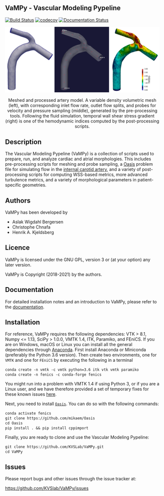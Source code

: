 ## VaMPy - Vascular Modeling Pypeline
[![Build Status](https://travis-ci.com/KVSlab/Aneurysm_workflow.svg?token=qbve9tcy6am6sUJksBcu&branch=master)](https://travis-ci.com/KVSlab/Aneurysm_workflow)
[![codecov](https://codecov.io/gh/KVSlab/VaMPy/branch/master/graph/badge.svg?token=M2NMX6HOSZ)](https://codecov.io/gh/KVSlab/VaMPy)
[![Documentation Status](https://readthedocs.org/projects/vampy/badge/?version=latest)](https://vampy.readthedocs.io/en/latest/?badge=latest)

<p align="center">
    <img src=test/processed_model.png width="830 height="370" alt="Output pre processing"/>
</p>
<p align="center">
    Meshed and processed artery model. A variable density volumetric mesh (left), with corresponding inlet flow rate, outlet flow splits, and probes for velocity and pressure sampling (middle), generated by the pre-processing tools. Following the fluid simulation, temporal wall shear stress gradient (right) is one of the hemodynamic indices computed by the post-processing scripts.
</p>

Description
-----------
The Vascular Modeling Pypeline (VaMPy) is a collection of scripts used to prepare, run, and analyze cardiac and atrial morphologies.  This includes pre-processing scripts for meshing and probe sampling, a [Oasis](https://github.com/mikaem/Oasis) problem file for simulating flow in the [internal carotid artery](https://en.wikipedia.org/wiki/Internal_carotid_artery), and a variety of post-processing scripts for computing WSS-based metrics, more advanced turbulence metrics, and a variety of morphological parameters in patient-specific geometries. 


Authors
-------
VaMPy has been developed by

* Aslak Wigdahl Bergersen
* Christophe Chnafa
* Henrik A. Kjeldsberg

Licence
-------
VaMPy is licensed under the GNU GPL, version 3 or (at your option) any
later version.

VaMPy is Copyright (2018-2021) by the authors.

Documentation
-------------
For detailed installation notes and an introduction to VaMPy, please refer to the [documentation](https://vampy.readthedocs.io/en/latest/).

Installation
------------
For reference, VaMPy requires the following dependencies: VTK > 8.1, Numpy <= 1.13, SciPy > 1.0.0, VMTK 1.4, ITK, Paramiko, and FEniCS. 
If you are on Windows, macOS or Linux you can install all the general dependencies through [Anaconda](https://docs.conda.io/projects/conda/en/latest/user-guide/install/index.html).
First install Anaconda or Miniconda (preferably the Python 3.6 version).
Then create two environments, one for `VMTK` and one for `FEniCS` by executing the following in a terminal

    conda create -n vmtk -c vmtk python=3.6 itk vtk vmtk paramiko
    conda create -n fenics -c conda-forge fenics

You might run into a problem with VMTK 1.4 if using Python 3, or if you are a Linux user, and we have therefore provided a set of temporary fixes for these known issues [here](https://vampy.readthedocs.io/en/latest/installation.html#known-issues).

Next, you need to install [`Oasis`](https://github.com/mikaem/Oasis). You can do so with the following commands:

    conda activate fenics
    git clone https://github.com/mikaem/Oasis
    cd Oasis
    pip install . && pip install cppimport 

Finally, you are ready to clone and use the Vascular Modeling Pypeline:

    git clone https://github.com/KVSLab/VaMPy.git
    cd VaMPy

Issues
------
Please report bugs and other issues through the issue tracker at:

https://github.com/KVSlab/VaMPy/issues
